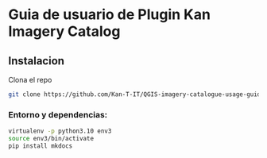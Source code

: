 # Guia de usuario de Plugin Kan Imagery Catalog

## Instalacion

Clona el repo

```bash
git clone https://github.com/Kan-T-IT/QGIS-imagery-catalogue-usage-guide.git
```

### Entorno y dependencias:

```bash
virtualenv -p python3.10 env3
source env3/bin/activate
pip install mkdocs
```